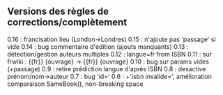 ## Versions des règles de corrections/complètement ##

0.16 : francisation lieu (London->Londres)
0.15 : n'ajoute pas 'passage' si vide
0.14 : bug commentaire d'édition (ajouts manquants)
0.13 : détection/gestion auteurs multiples
0.12 : langue=fr from ISBN
0.11 : sur frwiki : {{fr}} {ouvrage} -> {{fr}} {ouvrage}
0.10 : bug sur params vides (+passage)
0.9 : retire prédiction langue d'après ISBN
0.8 : desactive prénom/nom->auteur
0.7 : bug 'id='
0.6 : +'isbn invalide=', amélioration comparaison SameBook(), non-breaking space

